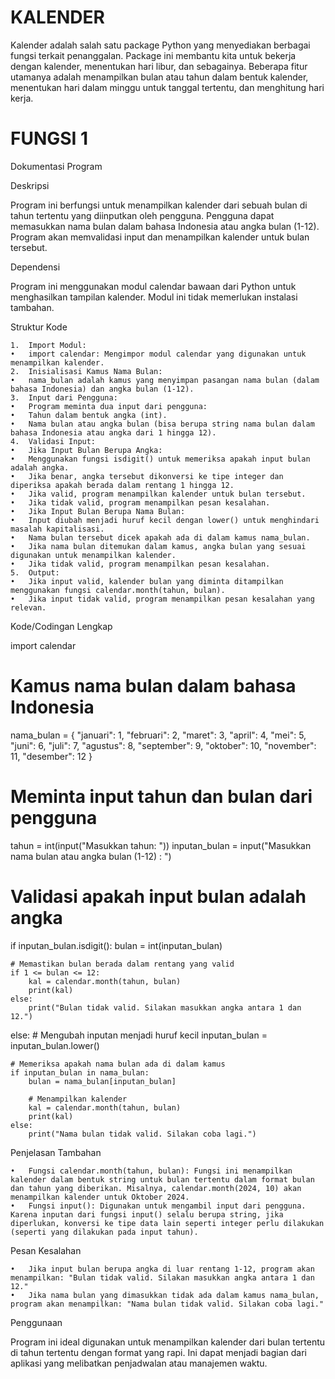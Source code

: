 # KALENDER
Kalender adalah salah satu package Python yang menyediakan berbagai fungsi terkait penanggalan. Package ini membantu kita untuk bekerja dengan kalender, menentukan hari libur, dan sebagainya. Beberapa fitur utamanya adalah menampilkan bulan atau tahun dalam bentuk kalender, menentukan hari dalam minggu untuk tanggal tertentu, dan menghitung hari kerja.

# FUNGSI 1
Dokumentasi Program

Deskripsi

Program ini berfungsi untuk menampilkan kalender dari sebuah bulan di tahun tertentu yang diinputkan oleh pengguna. Pengguna dapat memasukkan nama bulan dalam bahasa Indonesia atau angka bulan (1-12). Program akan memvalidasi input dan menampilkan kalender untuk bulan tersebut.

Dependensi

Program ini menggunakan modul calendar bawaan dari Python untuk menghasilkan tampilan kalender. Modul ini tidak memerlukan instalasi tambahan.

Struktur Kode

	1.	Import Modul:
	•	import calendar: Mengimpor modul calendar yang digunakan untuk menampilkan kalender.
	2.	Inisialisasi Kamus Nama Bulan:
	•	nama_bulan adalah kamus yang menyimpan pasangan nama bulan (dalam bahasa Indonesia) dan angka bulan (1-12).
	3.	Input dari Pengguna:
	•	Program meminta dua input dari pengguna:
	•	Tahun dalam bentuk angka (int).
	•	Nama bulan atau angka bulan (bisa berupa string nama bulan dalam bahasa Indonesia atau angka dari 1 hingga 12).
	4.	Validasi Input:
	•	Jika Input Bulan Berupa Angka:
	•	Menggunakan fungsi isdigit() untuk memeriksa apakah input bulan adalah angka.
	•	Jika benar, angka tersebut dikonversi ke tipe integer dan diperiksa apakah berada dalam rentang 1 hingga 12.
	•	Jika valid, program menampilkan kalender untuk bulan tersebut.
	•	Jika tidak valid, program menampilkan pesan kesalahan.
	•	Jika Input Bulan Berupa Nama Bulan:
	•	Input diubah menjadi huruf kecil dengan lower() untuk menghindari masalah kapitalisasi.
	•	Nama bulan tersebut dicek apakah ada di dalam kamus nama_bulan.
	•	Jika nama bulan ditemukan dalam kamus, angka bulan yang sesuai digunakan untuk menampilkan kalender.
	•	Jika tidak valid, program menampilkan pesan kesalahan.
	5.	Output:
	•	Jika input valid, kalender bulan yang diminta ditampilkan menggunakan fungsi calendar.month(tahun, bulan).
	•	Jika input tidak valid, program menampilkan pesan kesalahan yang relevan.

Kode/Codingan Lengkap

import calendar

# Kamus nama bulan dalam bahasa Indonesia
nama_bulan = {
    "januari": 1,
    "februari": 2,
    "maret": 3,
    "april": 4,
    "mei": 5,
    "juni": 6,
    "juli": 7,
    "agustus": 8,
    "september": 9,
    "oktober": 10,
    "november": 11,
    "desember": 12
}

# Meminta input tahun dan bulan dari pengguna
tahun = int(input("Masukkan tahun: "))
inputan_bulan = input("Masukkan nama bulan atau angka bulan (1-12) : ")

# Validasi apakah input bulan adalah angka
if inputan_bulan.isdigit():
    bulan = int(inputan_bulan)
   
    # Memastikan bulan berada dalam rentang yang valid
    if 1 <= bulan <= 12:
        kal = calendar.month(tahun, bulan)
        print(kal)
    else:
        print("Bulan tidak valid. Silakan masukkan angka antara 1 dan 12.")
else:
    # Mengubah inputan menjadi huruf kecil
    inputan_bulan = inputan_bulan.lower()
    
    # Memeriksa apakah nama bulan ada di dalam kamus
    if inputan_bulan in nama_bulan:
        bulan = nama_bulan[inputan_bulan]
        
        # Menampilkan kalender
        kal = calendar.month(tahun, bulan)
        print(kal)
    else:
        print("Nama bulan tidak valid. Silakan coba lagi.")

Penjelasan Tambahan

	•	Fungsi calendar.month(tahun, bulan): Fungsi ini menampilkan kalender dalam bentuk string untuk bulan tertentu dalam format bulan dan tahun yang diberikan. Misalnya, calendar.month(2024, 10) akan menampilkan kalender untuk Oktober 2024.
	•	Fungsi input(): Digunakan untuk mengambil input dari pengguna. Karena inputan dari fungsi input() selalu berupa string, jika diperlukan, konversi ke tipe data lain seperti integer perlu dilakukan (seperti yang dilakukan pada input tahun).

Pesan Kesalahan

	•	Jika input bulan berupa angka di luar rentang 1-12, program akan menampilkan: "Bulan tidak valid. Silakan masukkan angka antara 1 dan 12."
	•	Jika nama bulan yang dimasukkan tidak ada dalam kamus nama_bulan, program akan menampilkan: "Nama bulan tidak valid. Silakan coba lagi."

Penggunaan

Program ini ideal digunakan untuk menampilkan kalender dari bulan tertentu di tahun tertentu dengan format yang rapi. Ini dapat menjadi bagian dari aplikasi yang melibatkan penjadwalan atau manajemen waktu.
